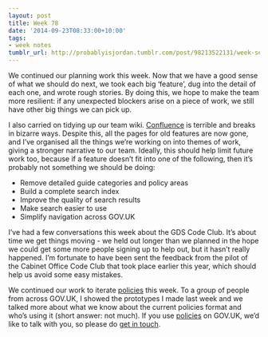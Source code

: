 ```yaml
---
layout: post
title: Week 78
date: '2014-09-23T08:33:00+10:00'
tags:
- week notes
tumblr_url: http://probablyisjordan.tumblr.com/post/98213522131/week-seventy-eight
---
```

<p>We continued our planning work this week. Now that we have a good sense of what we should do next, we took each big &lsquo;feature&rsquo;, dug into the detail of each one, and wrote rough stories. By doing this, we hope to make the team more resilient: if any unexpected blockers arise on a piece of work, we still have other big things we can pick up.</p>

<p>I also carried on tidying up our team wiki. <a href="https://www.atlassian.com/software/confluence">Confluence</a> is terrible and breaks in bizarre ways. Despite this, all the pages for old features are now gone, and I&rsquo;ve organised all the things we&rsquo;re working on into themes of work, giving a stronger narrative to our team. Ideally, this should help limit future work too, because if a feature doesn&rsquo;t fit into one of the following, then it&rsquo;s probably not something we should be doing:</p>

<ul><li>Remove detailed guide categories and policy areas</li>
<li>Build a complete search index</li>
<li>Improve the quality of search results</li>
<li>Make search easier to use</li>
<li>Simplify navigation across GOV.UK</li>
</ul><p>I&rsquo;ve had a few conversations this week about the GDS Code Club. It&rsquo;s about time we get things moving - we held out longer than we planned in the hope we could get some more people signing up to help out, but it hasn&rsquo;t really happened. I&rsquo;m fortunate to have been sent the feedback from the pilot of the Cabinet Office Code Club that took place earlier this year, which should help us avoid some easy mistakes.</p>

<p>We continued our work to iterate <a href="https://www.gov.uk/government/policies">policies</a> this week. To a group of people from across GOV.UK, I showed the prototypes I made last week and we talked more about what we know about the current policies format and who&rsquo;s using it (short answer: not much). If you use <a href="https://www.gov.uk/government/policies">policies</a> on GOV.UK, we&rsquo;d like to talk with you, so please do <a href="mailto:jordan@jordanh.net">get in touch</a>.</p>
